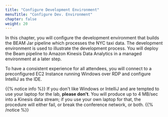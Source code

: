 ```yaml
---
title: "Configure Development Environment"
menuTitle: "Configure Dev. Environment"
chapter: false
weight: 20
---
```


In this chapter, you will configure the development environment that builds the BEAM Jar pipeline which processes the NYC taxi data. The development environment is used to illustrate the development process. You will deploy the Beam pipeline to Amazon Kinesis Data Analytics in a managed environment at a later step.

To have a consistent experience for all attendees, you will connect to a preconfigured EC2 Instance running Windows over RDP and configure IntelliJ as the IDE.

{{% notice info %}}
If you don't like Windows or IntelliJ and are tempted to use your laptop for the lab, **please don't**. You will produce up to 4 MB/sec into a Kinesis data stream; if you use your own laptop for that, the procedure will either fail, or break the conference network, or both.
{{% /notice %}}
